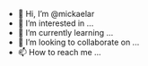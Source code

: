 - 👋 Hi, I’m @mickaelar
- 👀 I’m interested in ...
- 🌱 I’m currently learning ...
- 💞️ I’m looking to collaborate on ...
- 📫 How to reach me ...

<!---
mickaelar/mickaelar is a ✨ special ✨ repository because its `README.md` (this file) appears on your GitHub profile.
You can click the Preview link to take a look at your changes.
--->

